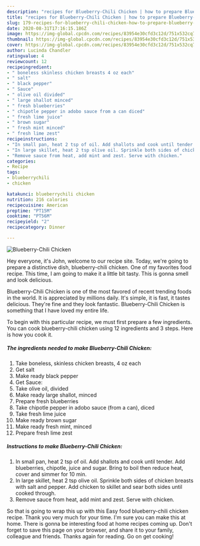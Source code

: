 ```yaml
---
description: "recipes for Blueberry-Chili Chicken | how to prepare Blueberry-Chili Chicken"
title: "recipes for Blueberry-Chili Chicken | how to prepare Blueberry-Chili Chicken"
slug: 179-recipes-for-blueberry-chili-chicken-how-to-prepare-blueberry-chili-chicken
date: 2020-08-31T17:16:15.186Z
image: https://img-global.cpcdn.com/recipes/83954e30cfd3c12d/751x532cq70/blueberry-chili-chicken-recipe-main-photo.jpg
thumbnail: https://img-global.cpcdn.com/recipes/83954e30cfd3c12d/751x532cq70/blueberry-chili-chicken-recipe-main-photo.jpg
cover: https://img-global.cpcdn.com/recipes/83954e30cfd3c12d/751x532cq70/blueberry-chili-chicken-recipe-main-photo.jpg
author: Lucinda Chandler
ratingvalue: 4
reviewcount: 12
recipeingredient:
- " boneless skinless chicken breasts 4 oz each"
- " salt"
- " black pepper"
- " Sauce"
- " olive oil divided"
- " large shallot minced"
- " fresh blueberries"
- " chipotle pepper in adobo sauce from a can diced"
- " fresh lime juice"
- " brown sugar"
- " fresh mint minced"
- " fresh lime zest"
recipeinstructions:
- "In small pan, heat 2 tsp of oil. Add shallots and cook until tender. Add blueberries, chipotle, juice and sugar. Bring to boil then reduce heat, cover and simmer for 10 min."
- "In large skillet, heat 2 tsp olive oil. Sprinkle both sides of chicken breasts with salt and pepper. Add chicken to skillet and sear both sides until cooked through."
- "Remove sauce from heat, add mint and zest. Serve with chicken."
categories:
- Recipe
tags:
- blueberrychili
- chicken

katakunci: blueberrychili chicken 
nutrition: 216 calories
recipecuisine: American
preptime: "PT15M"
cooktime: "PT56M"
recipeyield: "2"
recipecategory: Dinner

---
```



![Blueberry-Chili Chicken](https://img-global.cpcdn.com/recipes/83954e30cfd3c12d/751x532cq70/blueberry-chili-chicken-recipe-main-photo.jpg)

Hey everyone, it's John, welcome to our recipe site. Today, we're going to prepare a distinctive dish, blueberry-chili chicken. One of my favorites food recipe. This time, I am going to make it a little bit tasty. This is gonna smell and look delicious.

Blueberry-Chili Chicken is one of the most favored of recent trending foods in the world. It is appreciated by millions daily. It's simple, it is fast, it tastes delicious. They're fine and they look fantastic. Blueberry-Chili Chicken is something that I have loved my entire life.




To begin with this particular recipe, we must first prepare a few ingredients. You can cook blueberry-chili chicken using 12 ingredients and 3 steps. Here is how you cook it.

<!--inarticleads1-->

##### The ingredients needed to make Blueberry-Chili Chicken:

1. Take  boneless, skinless chicken breasts, 4 oz each
1. Get  salt
1. Make ready  black pepper
1. Get  Sauce:
1. Take  olive oil, divided
1. Make ready  large shallot, minced
1. Prepare  fresh blueberries
1. Take  chipotle pepper in adobo sauce (from a can), diced
1. Take  fresh lime juice
1. Make ready  brown sugar
1. Make ready  fresh mint, minced
1. Prepare  fresh lime zest




<!--inarticleads2-->

##### Instructions to make Blueberry-Chili Chicken:

1. In small pan, heat 2 tsp of oil. Add shallots and cook until tender. Add blueberries, chipotle, juice and sugar. Bring to boil then reduce heat, cover and simmer for 10 min.
1. In large skillet, heat 2 tsp olive oil. Sprinkle both sides of chicken breasts with salt and pepper. Add chicken to skillet and sear both sides until cooked through.
1. Remove sauce from heat, add mint and zest. Serve with chicken.




So that is going to wrap this up with this Easy food blueberry-chili chicken recipe. Thank you very much for your time. I'm sure you can make this at home. There is gonna be interesting food at home recipes coming up. Don't forget to save this page on your browser, and share it to your family, colleague and friends. Thanks again for reading. Go on get cooking!
